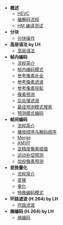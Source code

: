 

* **概述**
  * [HEVC](<./docs/CP1_HEVC/HEVC.md>)
  * [编解码流程](<./docs/CP2_编解码流程/编解码流程.md>)
  * [HM 编译测试](<./docs/CP10_HM编译测试/HM编译测试.md>)
* **分块**
  * [分块操作](<./docs/CP3_分块操作/分块操作.md>)
* **高层语法 by LH**
  * [高层语法](<./docs/CP6_高层语法/高层语法.md>)
* **帧内编码**
  * [流程简介](<./docs/CP4_帧内编码/简介.md>)
  * [帧内编码模式](<./docs/CP4_帧内编码/帧内编码模式.md>)
  * [参考像素补全](<./docs/CP4_帧内编码/参考像素补全.md>)
  * [参考像素滤波](<./docs/CP4_帧内编码/参考像素滤波.md>)
  * [参考像素投影](<./docs/CP4_帧内编码/参考像素投影.md>)
  * [像素预测](<./docs/CP4_帧内编码/像素预测.md>)
  * [后处理滤波](<./docs/CP4_帧内编码/后处理滤波.md>)
  * [最佳预测模式搜索](<./docs/CP4_帧内编码/最佳预测模式搜索.md>)
  * [预测模式编码](<./docs/CP4_帧内编码/预测模式编码.md>)
* **帧间编码**
  * [流程简介](<./docs/CP5_帧间编码/流程简介.md>)
  * [播放顺序与解码顺序](<./docs/CP5_帧间编码/播放顺序与解码顺序.md>)
  * [Merge](<./docs/CP5_帧间编码/Merge.md>)
  * [AMVP](<./docs/CP5_帧间编码/AMVP.md>)
  * [亚精度像素插值](<./docs/CP5_帧间编码/亚精度像素插值.md>)
  * [运动补偿预测](<./docs/CP5_帧间编码/运动补偿预测.md>)
  * [加权像素预测](<./docs/CP5_帧间编码/加权像素预测.md>)
* **变换量化**
  * [流程简介](<./docs/CP7_变换量化/流程简介.md>)
  * [变换](<./docs/CP7_变换量化/变换.md>)
  * [量化](<./docs/CP7_变换量化/量化.md>)
  * [特殊编码模式](<./docs/CP7_变换量化/特殊编码模式.md>)
* **环路滤波 (H.264) by LH**
  * [环路滤波](<./docs/CP9_环路滤波/环路滤波.md>)
* **熵编码 (H.264) by LH**
  * [熵编码](<./docs/CP8_熵编码/熵编码.md>)



